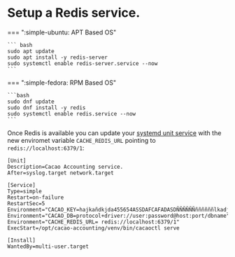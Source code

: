 # Setup a Redis service.

=== ":simple-ubuntu: APT Based OS"

    ``` bash
    sudo apt update
    sudo apt install -y redis-server
    sudo systemctl enable redis-server.service --now
    ```

=== ":simple-fedora: RPM Based OS"

    ```bash
    sudo dnf update
    sudo dnf install -y redis
    sudo systemctl enable redis.service --now
    ```

Once Redis is available you can update your [systemd unit service](py_systemd.md) with
the new enviromet variable `CACHE_REDIS_URL` pointing to `redis://localhost:6379/1`:

```
[Unit]
Description=Cacao Accounting service.
After=syslog.target network.target

[Service]
Type=simple
Restart=on-failure
RestartSec=5
Environment="CACAO_KEY=hajkañdkjda455654ASSDAFCAFADASDÑÑÑÑÑÑññññññlkadjasdkldaldkd"
Environment="CACAO_DB=protocol+driver://user:password@host:port/dbname"
Environment="CACHE_REDIS_URL= redis://localhost:6379/1"
ExecStart=/opt/cacao-accounting/venv/bin/cacaoctl serve

[Install]
WantedBy=multi-user.target
```